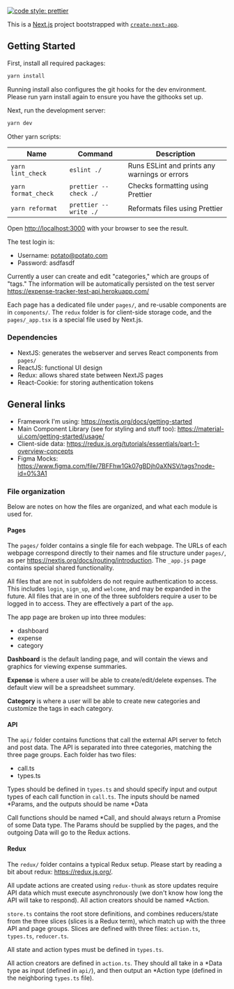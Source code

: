 [![code style: prettier](https://img.shields.io/badge/code_style-prettier-ff69b4.svg?style=flat-square)](https://github.com/prettier/prettier)

This is a [Next.js](https://nextjs.org/) project bootstrapped with [`create-next-app`](https://github.com/vercel/next.js/tree/canary/packages/create-next-app).

## Getting Started

First, install all required packages:

```bash
yarn install
```

Running install also configures the git hooks for the dev environment. Please run yarn install again to ensure you have the githooks set up.

Next, run the development server:

```bash
yarn dev
```

Other yarn scripts:

| Name | Command | Description |
| --- | --- | --- |
| `yarn lint_check` | `eslint ./` | Runs ESLint and prints any warnings or errors |
| `yarn format_check` | `prettier --check ./` | Checks formatting using Prettier |
| `yarn reformat` | `prettier --write ./` | Reformats files using Prettier |

Open [http://localhost:3000](http://localhost:3000) with your browser to see the result.

The test login is:

-   Username: potato@potato.com
-   Password: asdfasdf

Currently a user can create and edit "categories," which are groups of "tags." The information will be automatically persisted on the test server https://expense-tracker-test-api.herokuapp.com/

Each page has a dedicated file under `pages/`, and re-usable components are in `components/`. The `redux` folder is for client-side storage code, and the `pages/_app.tsx` is a special file used by Next.js.

### Dependencies

-   NextJS: generates the webserver and serves React components from `pages/`
-   ReactJS: functional UI design
-   Redux: allows shared state between NextJS pages
-   React-Cookie: for storing authentication tokens

## General links

-   Framework I'm using: https://nextjs.org/docs/getting-started
-   Main Component Library (see for styling and stuff too): https://material-ui.com/getting-started/usage/
-   Client-side data: https://redux.js.org/tutorials/essentials/part-1-overview-concepts
-   Figma Mocks: https://www.figma.com/file/7BFFhw1Gk07gBDjh0aXNSV/tags?node-id=0%3A1

### File organization

Below are notes on how the files are organized, and what each module is used for.

#### Pages

The `pages/` folder contains a single file for each webpage. The URLs of each webpage correspond directly to their names and file structure under `pages/`, as per https://nextjs.org/docs/routing/introduction. The `_app.js` page contains special shared functionality.

All files that are not in subfolders do not require authentication to access. This includes `login`, `sign_up`, and `welcome`, and may be expanded in the future. All files that are in one of the three subfolders require a user to be logged in to access. They are effectively a part of the `app`.

The app page are broken up into three modules:

-   dashboard
-   expense
-   category

**Dashboard** is the default landing page, and will contain the views and graphics for viewing expense summaries.

**Expense** is where a user will be able to create/edit/delete expenses. The default view will be a spreadsheet summary.

**Category** is where a user will be able to create new categories and customize the tags in each category.

#### API

The `api/` folder contains functions that call the external API server to fetch and post data. The API is separated into three categories, matching the three page groups. Each folder has two files:

-   call.ts
-   types.ts

Types should be defined in `types.ts` and should specify input and output types of each call function in `call.ts`. The inputs should be named \*Params, and the outputs should be name \*Data

Call functions should be named \*Call, and should always return a Promise of some Data type. The Params should be supplied by the pages, and the outgoing Data will go to the Redux actions.

#### Redux

The `redux/` folder contains a typical Redux setup. Please start by reading a bit about redux: https://redux.js.org/.

All update actions are created using `redux-thunk` as store updates require API data which must execute asynchronously (we don't know how long the API will take to respond). All action creators should be named \*Action.

`store.ts` contains the root store definitions, and combines reducers/state from the three slices (slices is a Redux term), which match up with the three API and page groups. Slices are defined with three files: `action.ts`, `types.ts`, `reducer.ts`.

All state and action types must be defined in `types.ts`.

All action creators are defined in `action.ts`. They should all take in a \*Data type as input (defined in `api/`), and then output an \*Action type (defined in the neighboring `types.ts` file).
